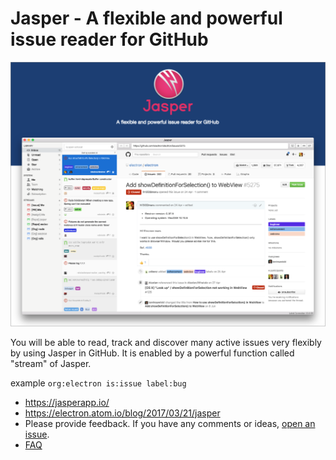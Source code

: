 # Jasper - A flexible and powerful issue reader for GitHub

<img src="./top.png">

You will be able to read, track and discover many active issues very flexibly by using Jasper in GitHub. It is enabled by a powerful function called "stream" of Jasper.

example `org:electron is:issue label:bug`

- https://jasperapp.io/
- https://electron.atom.io/blog/2017/03/21/jasper
- Please provide feedback. If you have any comments or ideas, [open an issue](https://github.com/jasperapp/jasper/issues/new).
- [FAQ](https://jasperapp.io/faq.html)
